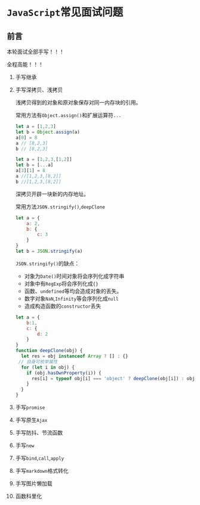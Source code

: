 # `JavaScript`常见面试问题

## 前言

本轮面试全部手写！！！

全程高能！！！

1. 手写继承

2. 手写深拷贝、浅拷贝

   浅拷贝得到的对象和原对象保存对同一内存块的引用。

   常用方法有`Object.assign()`和扩展运算符`...`

   ```javascript
   let a = [1,2,3]
   let b = Object.assign(a)
   a[0] = 8
   a // [8,2,3]
   b // [8,2,3]
   ```

   ```javascript
   let a = [1,2,3,[1,2]]
   let b = [...a]
   a[3][1] = 8
   a //[1,2,3,[8,2]]
   b //[1,2,3,[8,2]]
   ```

   深拷贝开辟一块新的内存地址。

   常用方法`JSON.stringify()`,`deepClone`

   ```javascript
   let a = {
       a: 2,
       b: {
           c: 3
       }
   }
   let b = JSON.stringify(a)
   ```

   `JSON.stringify()`的缺点：

   + 对象为`Date()`时间对象将会序列化成字符串
   + 对象中有`RegExp`将会序列化成`{}`
   + 函数、`undefined`等均会造成对象的丢失。
   + 数字对象`NaN`,`Infinity`等会序列化成`null`
   + 造成构造函数的`constructor`丢失

   ```javascript
   let a = {
       b:1,
       c: {
           d: 2 
       }
   }
   function deepClone(obj) {
     let res = obj instanceof Array ? [] : {}
   	// 自身可枚举属性  
     for (let i in obj) {
       if (obj.hasOwnProperty(i)) {
         res[i] = typeof obj[i] === 'object' ? deepClone(obj[i]) : obj[i]
       }
     }
   }
   ```

3. 手写`promise`

4. 手写原生`Ajax`

5. 手写防抖、节流函数

6. 手写`new`

7. 手写`bind`,`call`,`apply`

8. 手写`markdown`格式转化

9. 手写图片懒加载

10. 函数科里化


